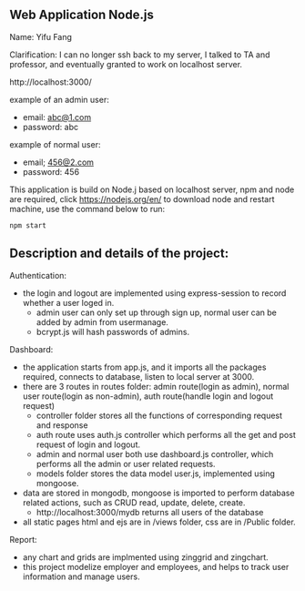 ## Web Application Node.js

Name: Yifu Fang

Clarification: I can no longer ssh back to my server, I talked to TA and professor, and eventually granted to work on localhost server.

http://localhost:3000/

example of an admin user:
- email: abc@1.com
- password: abc

example of normal user:
- email; 456@2.com
- password: 456

This application is build on Node.j based on localhost server, npm and node are required, click https://nodejs.org/en/ to download node and restart machine, use the command below to run:

    npm start

## Description and details of the project:

Authentication:

- the login and logout are implemented using express-session to record whether a user loged in.
    - admin user can only set up through sign up, normal user can be added by admin from usermanage.
    - bcrypt.js will hash passwords of admins.

Dashboard:

- the application starts from app.js, and it imports all the packages required, connects to database, listen to local server at 3000.
- there are 3 routes in routes folder: admin route(login as admin), normal user route(login as non-admin), auth route(handle login and logout request)
    - controller folder stores all the functions of corresponding request and response
    - auth route uses auth.js controller which performs all the get and post request of login and logout. 
    - admin and normal user both use dashboard.js controller, which performs all the admin or user related requests.
    - models folder stores the data model user.js, implemented using mongoose. 
- data are stored in mongodb, mongoose is imported to perform database related actions, such as CRUD read, update, delete, create.
    -  http://localhost:3000/mydb returns all users of the database
- all static pages html and ejs are in /views folder, css are in /Public folder.

Report:
- any chart and grids are implmented using zinggrid and zingchart.
- this project modelize employer and employees, and helps to track user information and manage users.
    

